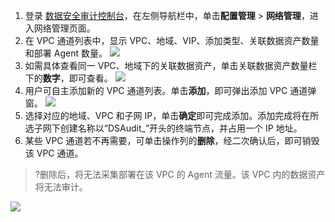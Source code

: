 1. 登录 [数据安全审计控制台](https://console.cloud.tencent.com/dsaudit)，在左侧导航栏中，单击**配置管理** > **网络管理**，进入网络管理页面。
2. 在 VPC 通道列表中，显示 VPC、地域、VIP、添加类型、关联数据资产数量和部署 Agent 数量。
![](https://qcloudimg.tencent-cloud.cn/raw/45bd685de14736ad51e9b4cbb00f29ea.png)
3. 如需具体查看同一 VPC、地域下的关联数据资产，单击关联数据资产数量栏下的**数字**，即可查看。
![](https://qcloudimg.tencent-cloud.cn/raw/ff127022cc35dc8b78ec690b5d8f0aa8.png)
4. 用户可自主添加新的 VPC 通道列表。单击**添加**，即可弹出添加 VPC 通道弹窗。
![](https://qcloudimg.tencent-cloud.cn/raw/6fc7073f1f7a3c44b6567886876fbf03.png)
5. 选择对应的地域、VPC 和子网 IP，单击**确定**即可完成添加。添加完成将在所选子网下创建名称以“DSAudit_”开头的终端节点，并占用一个 IP 地址。
6. 某些 VPC 通道若不再需要，可单击操作列的**删除**，经二次确认后，即可销毁该 VPC 通道。
>?删除后，将无法采集部署在该 VPC 的 Agent 流量。该 VPC 内的数据资产将无法审计。
>
![](https://qcloudimg.tencent-cloud.cn/raw/b9ca9196b22c4b2038006b0e0299c3b4.png)

